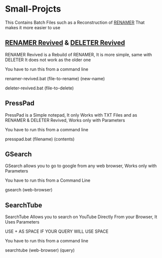 # Small-Projcts
This Contains Batch Files such as a Reconstruction of <a href="https://github.com/PressTpro/RENAMER">RENAMER</a> That makes it more easier to use
## <a href="https://github.com/PressTpro/RENAMER">RENAMER Revived</a> & <a href="https://github.com/PressTpro/DELETER">DELETER Revived</a>
RENAMER Revived is a Rebuild of RENAMER, It is more simple, same with DELETER
It does not work as the older one

You have to run this from a command line

renamer-revived.bat (file-to-rename) (new-name)

deleter-revived.bat (file-to-delete)
## PressPad
PressPad is a Simple notepad, It only Works with TXT Files and as RENAMER & DELETER Revived, Works only with Parameters

You have to run this from a command line

presspad.bat (filename) (contents)

## GSearch
GSearch allows you to go to google from any web browser, Works only with Parameters

You have to run this from a Command Line

gsearch (web-browser)

## SearchTube 
SearchTube Allows you to search on YouTube Directly From your Browser, It Uses Parameters

USE + AS SPACE IF YOUR QUERY WILL USE SPACE

You have to run this from a command line

searchtube (web-browser) (query)
